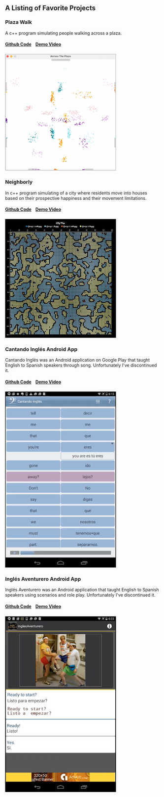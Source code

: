 
##  A Listing of Favorite Projects
### Plaza Walk
A c++ program simulating people walking across a plaza.
####  [Github Code](https://github.com/flocela/PlazaWalkCCode)&nbsp;&nbsp;&nbsp;&nbsp;[Demo Video](https://www.youtube.com/watch?v=clG0zYToX9M)
###  [![PlazaWalkVideo](/assets/plazawalk.png)](https://www.youtube.com/watch?v=clG0zYToX9M)

### Neighborly
In c++ program simulating of a city where residents move into houses based on their prospective happiness and their movement limitations. 
####  [Github Code](github.com/flocela/Neighborly)&nbsp;&nbsp;&nbsp;&nbsp;[Demo Video](https://www.youtube.com/watch?v=c55C-hKIyOQ)
###  [![NeighborlyVideo](/assets/cityMap.png)](https://www.youtube.com/watch?v=c55C-hKIyOQ)

### Cantando Inglés Android App
Cantando Inglés was an Android application on Google Play that taught English to Spanish speakers through song. Unfortunately I've discontinued it.
####  [Github Code](github.com/flocela/CantandoInglesSRCOnly)&nbsp;&nbsp;&nbsp;&nbsp;[Demo Video](https://www.youtube.com/watch?v=n-cRzeZw9Bk&t=24s)
###  [![CantandoInglesVideo](/assets/cantandoIngles.png)](https://www.youtube.com/watch?v=n-cRzeZw9Bk&t=24s)

### Inglés Aventurero Android App
Inglés Aventurero was an Android application that taught English to Spanish speakers using scenarios and role play. Unfortunately I've discontinued it.
####  [Github Code](github.com/flocela/IngAve-Android)&nbsp;&nbsp;&nbsp;&nbsp;[Demo Video](https://www.youtube.com/watch?v=QP8F9KVbIA4&t=2m18s)
###  [![CantandoInglesVideo](/assets/inglesAventurero.png)](https://www.youtube.com/watch?v=QP8F9KVbIA4&t=2m18s)
